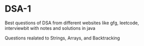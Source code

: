 # DSA-1
Best questions of DSA from different websites like gfg, leetcode, interviewbit with notes and solutions in java

Questions realated to Strings, Arrays, and Backtracking
